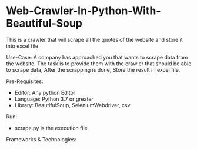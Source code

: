 # Web-Crawler-In-Python-With-Beautiful-Soup
This is a crawler that will scrape all the quotes of the website and store it into excel file

Use-Case:
A company has approached you that wants to scrape data from the website. The task is to provide them with the crawler that should be able to scrape data, After the scrapping is done, Store the result in excel file.

Pre-Requisites:
* Editor: Any python Editor
* Language: Python 3.7 or greater
* Library: BeautifulSoup, SeleniumWebdriver, csv

Run:
* scrape.py is the execution file

Frameworks & Technologies:
